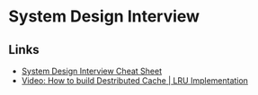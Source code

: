 # System Design Interview

## Links

* [System Design Interview Cheat Sheet](https://vahid.blog/post/2022-05-05-system-design-interview-cheat-sheet/)
* [Video: How to build Destributed Cache | LRU Implementation](https://youtu.be/jzPSuBiidF4)
